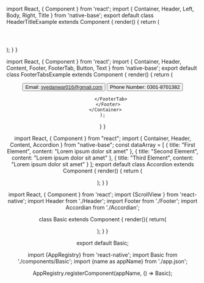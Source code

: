import React, { Component } from 'react';
import { Container, Header, Left, Body, Right, Title } from 'native-base';
export default class HeaderTitleExample extends Component {
  render() {
    return (
      <Container>
        <Header>
          <Left/>
          <Body>
            <Title>Header</Title>
          </Body>
          <Right />
        </Header>
      </Container>
    );
  }
}


import React, { Component } from 'react';
import { Container, Header, Content, Footer, FooterTab, Button, Text } from 'native-base';
export default class FooterTabsExample extends Component {
  render() {
    return (
      <Container>
        <Header />
        <Content />
        <Footer>
          <FooterTab>
            <Button>
              <Text>Email: syedanwar016@gmail.com</Text>
            </Button>
            <Button>
              <Text>Phone Number: 0301-8701382</Text>
            </Button>
            
           
          </FooterTab>
        </Footer>
      </Container>
    );
  }
}

import React, { Component } from "react";
import { Container, Header, Content, Accordion } from "native-base";
const dataArray = [
  { title: "First Element", content: "Lorem ipsum dolor sit amet" },
  { title: "Second Element", content: "Lorem ipsum dolor sit amet" },
  { title: "Third Element", content: "Lorem ipsum dolor sit amet" }
];
export default class Accordion extends Component {
  render() {
    return (
      <Container>
        <Header />
        <Content padder>
          <Accordion dataArray={dataArray} expanded={0}/>
        </Content>
      </Container>
    );
  }
}


import React, { Component } from 'react';
import {ScrollView } from 'react-native';
import Header from './Header';
import Footer from './Footer';
import Accordian from './Accordian';

class Basic extends Component
{
    render(){
        return(
            <ScrollView>
            <Header/>
            <Accordian/>
            <Footer/>
            </ScrollView>
        );
        }
    }

export default Basic;



import {AppRegistry} from 'react-native';
import Basic from './components/Basic';
import {name as appName} from './app.json';

AppRegistry.registerComponent(appName, () => Basic);

